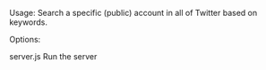 Usage: Search a specific (public) account in all of Twitter based on keywords.

 Options:

   server.js 			Run the server